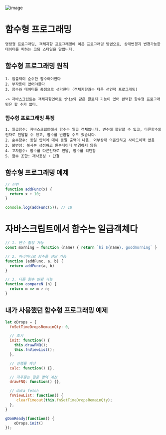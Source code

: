 ![image](https://github.com/KoGaYoung/JS-study/assets/36693355/01d12adf-3769-43ca-a893-47289d210993)

# 함수형 프로그래밍
~~~
명령형 프로그래밍, 객체지향 프로그래밍에 이은 프로그래밍 방법으로, 상태변경과 변경가능한 데이터를 피하는 코딩 스타일을 말합니다.
~~~

## 함수형 프로그래밍 원칙
~~~
1. 입출력이 순수한 함수여야한다
2. 부작용이 없어야한다
3. 함수와 데이터를 중점으로 생각한다 (객체지향과는 다른 선언적 프로그래밍)

-> 자바스크립트는 객체지향언어로 this와 같은 클로저 기능이 있어 완벽한 함수형 프로그래밍은 할 수가 없다.
~~~

### 함수형 프로그래밍 특징
~~~
1. 일급함수: 자바스크립트에서 함수는 일급 객체입니다. 변수에 할당할 수 있고, 다른함수의 인자로 전달할 수 있고, 함수를 반환할 수도 있습니다.
2. 순수함수: 동일 입력에 대해 동일 출력이 나옴. 외부상태 의존안하고 사이드이펙 없음
3. 불변성: 복사본 생성하고 원본데이터 변경하지 않음
4. 고차함수: 함수를 다른인자로 전달, 함수를 리턴함
5. 함수 조합: 재사용성 + 간결
~~~

## 함수형 프로그래밍 예제
~~~javascript
// 선언
function addFunc(x) {
  return x + 10;
}

console.log(addFunc(5)); // 10
~~~

# 자바스크립트에서 함수는 일급객체다
~~~javascript
// 1. 변수 할당 가능
const morning = function (name) { return `hi ${name}, goodmorning` }

// 2. 파라미터로 함수를 전달 가능
function (addFunc, a, b) {
  return addFunc(a, b)
}

// 3. 다른 함수 반환 가능
function compareN (n) {
  return m => m > n;
}
~~~

## 내가 사용했던 함수형 프로그래밍 예제
~~~javascript
let oDrops = {
  fnSetTimeDropsRemainQty: 0,

  // 초기
  init: function() {
    this.drawFNQ();
    this.fnViewList();
  },

  // 진행률 계산
  calc: function() {},

  // 자주묻는 질문 영역 계산
  drawFNQ: function() {},

  // data fetch
  fnViewList: function() {
     clearTimeout(this.fnSetTimeDropsRemainQty);
  },
}

gDomReady(function() {
    oDrops.init()
});
~~~
